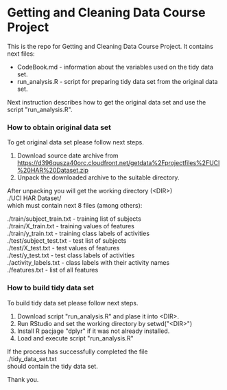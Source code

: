 # Getting and Cleaning Data Course Project

This is the repo for Getting and Cleaning Data Course Project. It contains next files:

* CodeBook.md - information about the variables used on the tidy data set.
* run_analysis.R - script for preparing tidy data set from the original data set.

Next instruction describes how to get the original data set and use the script "run_analysis.R".

### How to obtain original data set

To get original data set please follow next steps.

1. Download source date archive from https://d396qusza40orc.cloudfront.net/getdata%2Fprojectfiles%2FUCI%20HAR%20Dataset.zip
2. Unpack the downloaded archive to the suitable directory.

After unpacking you will get the working directory (\<DIR\>)  
./UCI HAR Dataset/  
which must contain next 8 files (among others):

./train/subject_train.txt - training list of subjects  
./train/X_train.txt - training values of features  
./train/y_train.txt - training class labels of activities  
./test/subject_test.txt - test list of subjects  
./test/X_test.txt - test values of features  
./test/y_test.txt - test class labels of activities  
./activity_labels.txt - class labels with their activity names  
./features.txt - list of all features

### How to build tidy data set

To build tidy data set please follow next steps.

1. Download script "run_analysis.R" and plase it into \<DIR\>.
2. Run RStudio and set the working directory by setwd("\<DIR\>")
3. Install R pacjage "dplyr" if it was not already installed.
4. Load and execute script "run_analysis.R"

If the process has successfully completed the file  
./tidy_data_set.txt  
should contain the tidy data set.

Thank you.


